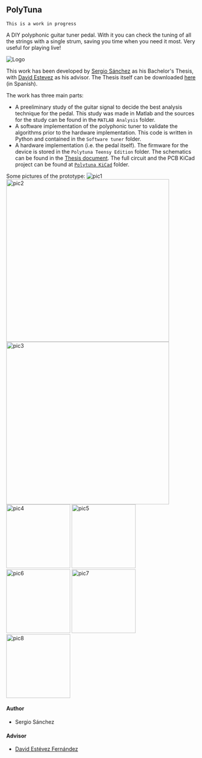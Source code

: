 PolyTuna
-----

    This is a work in progress
    
A DIY polyphonic guitar tuner pedal. With it you can check the tuning of all the strings with a single strum, saving you time when you need it most. Very useful for playing live!

![Logo](doc/img/lots-of-tuna-fish.png)

This work has been developed by [Sergio Sánchez](https://github.com/SerjSanchez) as his Bachelor's Thesis, with [David Estevez](https://github.com/David-Estevez) as his advisor. The Thesis itself can be downloaded [here](https://github.com/UC3Music/PolyTuna/raw/master/Memoria.pdf) (in Spanish).

The work has three main parts:

* A preeliminary study of the guitar signal to decide the best analysis technique for the pedal. This study was made in Matlab and the sources for the study can be found in the `MATLAB Analysis` folder.
* A software implementation of the polyphonic tuner to validate the algorithms prior to the hardware implementation. This code is written in Python and contained in the `Software tuner` folder.
* A hardware implementation (i.e. the pedal itself). The firmware for the device is stored in the `Polytuna Teensy Edition` folder. The schematics can be found in the [Thesis document](https://github.com/UC3Music/PolyTuna/raw/master/Memoria.pdf). The full circuit and the PCB KiCad project can be found at [`Polytuna KiCad`](https://github.com/UC3Music/PolyTuna/tree/master/Polytuna%20KiCad) folder.

Some pictures of the prototype:
<img src="doc/img/Polytuna PCB v1 photos/Polytuna_01.JPG" alt="pic1">
<img src="doc/img/Polytuna PCB v1 photos/Polytuna_02.JPG" width="433x" alt="pic2">
<img src="doc/img/Polytuna PCB v1 photos/Polytuna_03.JPG" width="433px" alt="pic3">
<img src="doc/img/Polytuna PCB v1 photos/Polytuna_04.JPG" width="170px" alt="pic4">
<img src="doc/img/Polytuna PCB v1 photos/Polytuna_05.JPG" width="170px" alt="pic5">
<img src="doc/img/Polytuna PCB v1 photos/Polytuna_06.JPG" width="170px" alt="pic6">
<img src="doc/img/Polytuna PCB v1 photos/Polytuna_07.JPG" width="170px" alt="pic7">
<img src="doc/img/Polytuna PCB v1 photos/Polytuna_08.JPG" width="170px" alt="pic8">

#### Author
	
* Sergio Sánchez

#### Advisor
    
*  [David Estévez Fernández](https://github.com/David-Estevez)
